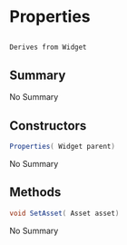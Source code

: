 # Properties

## 
```c#
Derives from Widget
```

## Summary

No Summary
## Constructors

```c#
Properties( Widget parent) 
```
No Summary
## Methods

```c#
void SetAsset( Asset asset) 
```
No Summary
